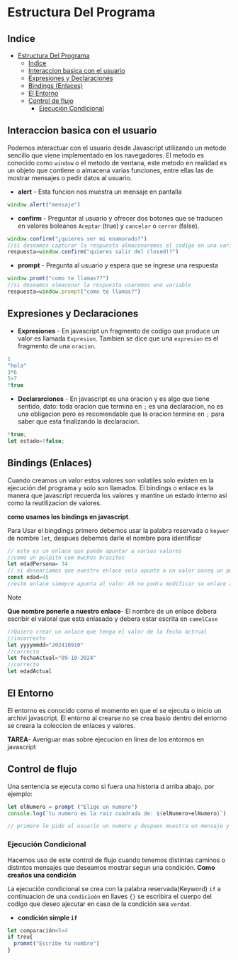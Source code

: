 # Estructura Del Programa
## Indice
- [Estructura Del Programa](#estructura-del-programa)
  - [Indice](#indice)
  - [Interaccion basica con el usuario](#interaccion-basica-con-el-usuario)
  - [Expresiones y Declaraciones](#expresiones-y-declaraciones)
  - [Bindings (Enlaces)](#bindings-enlaces)
  - [El Entorno](#el-entorno)
  - [Control de flujo](#control-de-flujo)
    - [Ejecución Condicional](#ejecución-condicional)
## Interaccion basica con el usuario
Podemos interactuar con el usuario desde Javascript utilizando un metodo sencillo que viene implementado en los navegadores.
El metodo es conocido como `window` o el metodo de ventana, este metodo en realidad es un objeto que contiene o almacena varias funciones, entre ellas las de mostrar mensajes o pedir datos al usuario.
- **alert** - Esta funcion nos muestra un mensaje en pantalla
```js
window.alert("mensaje")
```
- **confirm** - Preguntar al usuario y ofrecer dos botones que se traducen en valores boleanos `Aceptar` (true) y `cancelar` o `cerrar` (false).
```js
window.confirm("¿quieres ser mi enamorado?")
//si deseamos capturar la respuesta almacenaremos el codigo en una variable
respuesta=window.confirm("quieres salir del closed!?")
```
- **prompt** - Pregunta al usuario y espera que se ingrese una respuesta
```js
window.promt("como te llamas??")
//si deseamos almacenar la respuesta usaremos una variable
respuesta=window.prompt("como te llamas?")
```
## Expresiones y Declaraciones
- **Expresiones** - En javascript un fragmento de codigo que produce un valor es llamada `Expresion`. Tambien se dice que una `expresion` es el fragmento de una `oracion`.
```js
1
"hola"
3*6
5>7
!true
```
- **Declararciones** - En javascript es una oracion y es algo que tiene sentido, dato: toda oracion que termina en `;` es una declaracion, no es una obligacion pero es recomendable que la oracion termine en `;` para saber que esta finalizando la declaracion.
```js
!true;
let estado=!false;
```

## Bindings (Enlaces)
Cuando creamos un valor estos valores son volatiles solo existen en la ejecución del programa y solo son llamados.
El bindings o enlace es la manera que javascript recuerda los valores y mantine un estado interno asi como la reutilizacion de valores.

**como usamos los bindings en javascript**.

Para Usar el bingdings primero debemos usar la palabra reservada o `keywor` de nombre `let`, despues debemos darle el nombre para identificar
```js
// este es un enlace que puede apuntar a varios valores
//como un pulpito com muchos brasitos
let edadPersona= 34
// si deseariamos que nuestro enlace solo apunte a un valor oaseq un pulpito con un brasito entonces para crear este enlace debemos hacer uso de la keywor const.
const edad=45
//este enlace simepre apunta al valor 45 no podra modificar su enlace a otro valor
```
>[!NOTE]
**Que nombre ponerle a nuestro enlace**- El nombre de un enlace debera escribir el valoral que esta enlasado y debera estar escrita en `camelCase`

```js
//Quiero crear un anlace que tenga el valor de la fecha actrual
//incorrecto
let yyyymmdd="202410910"
//correcto
let fechaActual="09-10-2024"
//correcto
let edadActual
```

## El Entorno
El entorno es conocido como el momento en que  el se ejecuta o inicio un archivi javascript.
El entorno al crearse no se crea basio dentro del entorno se creara la coleccion de enlaces y valores.

**TAREA**-  Averiguar mas sobre ejecucion en linea de los entornos en javascript

## Control de flujo

Una sentencia se ejecuta como si fuera una historia d arriba abajo.
por ejemplo:

```js
let elNumero = prompt ("Elige un numero")
console.log(`tu numero es la raiz cuadrada de: ${elNumero+elNumero}`)

// primero le pide al usuario un numero y despues muestra un mensaje y el cuadrado de ese numero

```


### Ejecución Condicional
Hacemos uso de este control de flujo cuando tenemos distintas caminos o distintos mensajes que deseamos mostrar segun una condición.
**Como creaños una condición**

La ejecución condicional se crea con la palabra reservada(Keyword) `if` a continuacion de una `condicioón` en llaves `{}` se escribira el cuerpo del codigo que deseo ajecutar en caso de la condición sea `verdad`.
  
  - **condición simple `if`**
```js
let comparación=5>4 
if treu{
  promnt("Escribe tu nombre")
}
```